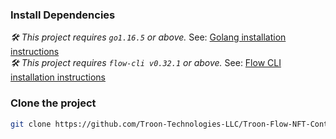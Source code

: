 ### Install Dependencies

_🛠 This project requires `go1.16.5` or above._ See: [Golang installation instructions](https://golang.org/doc/install) <br/>
_🛠 This project requires `flow-cli v0.32.1` or above._ See: [Flow CLI installation instructions](https://docs.onflow.org/flow-cli)

### Clone the project

```sh
git clone https://github.com/Troon-Technologies-LLC/Troon-Flow-NFT-Contract.git
```
